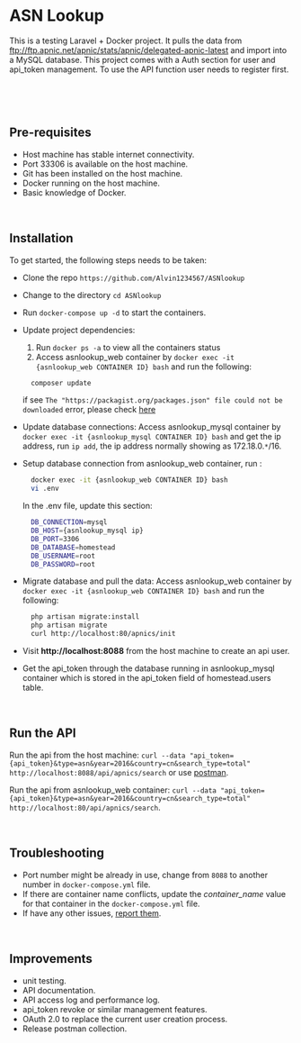 
# ASN Lookup

This is a testing Laravel + Docker project. It pulls the data from ftp://ftp.apnic.net/apnic/stats/apnic/delegated-apnic-latest and import into a MySQL database. This project comes with a Auth section for user and api_token management. To use the API function user needs to register first.


<p>&nbsp;</p>
<p>&nbsp;</p>

## Pre-requisites
* Host machine has stable internet connectivity.
* Port 33306 is available on the host machine.
* Git has been installed on the host machine.
* Docker running on the host machine.
* Basic knowledge of Docker.

<p>&nbsp;</p>

## Installation
To get started, the following steps needs to be taken:
* Clone the repo `https://github.com/Alvin1234567/ASNlookup`
* Change to the directory `cd ASNlookup`
* Run `docker-compose up -d` to start the containers.
* Update project dependencies:
  1. Run `docker ps -a` to view all the containers status
  2. Access asnlookup_web container by `docker exec -it {asnlookup_web CONTAINER ID} bash` and run the following:
    ```bash
      composer update
    ```
    if see `The "https://packagist.org/packages.json" file could not be downloaded` error, please check [here](https://stackoverflow.com/questions/40091610/composer-update-not-working-since-installing-ssl-certificate)
    
* Update database connections:
  Access asnlookup_mysql container by `docker exec -it {asnlookup_mysql CONTAINER ID} bash` and get the ip address, run `ip add`, the ip address normally showing as 172.18.0.`*`/16.
* Setup database connection from asnlookup_web container, run :
  ```bash
    docker exec -it {asnlookup_web CONTAINER ID} bash
    vi .env
  ```
  In the .env file, update this section:
  ```bash
    DB_CONNECTION=mysql
    DB_HOST={asnlookup_mysql ip}
    DB_PORT=3306
    DB_DATABASE=homestead
    DB_USERNAME=root
    DB_PASSWORD=root
  ```
* Migrate database and pull the data:
  Access asnlookup_web container by `docker exec -it {asnlookup_web CONTAINER ID} bash` and run the following:
  ```bash
    php artisan migrate:install
    php artisan migrate
    curl http://localhost:80/apnics/init
  ```
* Visit **http://localhost:8088** from the host machine to create an api user.
* Get the api_token through the database running in asnlookup_mysql container which is stored in the api_token field of homestead.users table.


<p>&nbsp;</p>

## Run the API
Run the api from the host machine: `curl --data "api_token={api_token}&type=asn&year=2016&country=cn&search_type=total" http://localhost:8088/api/apnics/search` or use [postman](https://www.getpostman.com/).

Run the api from asnlookup_web container: `curl --data "api_token={api_token}&type=asn&year=2016&country=cn&search_type=total" http://localhost:80/api/apnics/search`.

<p>&nbsp;</p>

## Troubleshooting
* Port number might be already in use, change from `8088` to another number in `docker-compose.yml` file.
* If there are container name conflicts, update the *container_name* value for that container in the `docker-compose.yml` file. 
* If have any other issues, [report them](https://github.com/Alvin1234567/ASNlookup/issues).

<p>&nbsp;</p>

## Improvements
* unit testing.
* API documentation.
* API access log and performance log.
* api_token revoke or similar management features.
* OAuth 2.0 to replace the current user creation process.
* Release postman collection.

